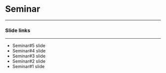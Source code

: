 # Seminar
<hr>
<h3>
  Slide links
</h3>
<hr>
<ul>
  <li>
    <a hraf="https://goo.gl/5At5Hq"> Seminar#5 slide </a>
  </li>
  <li>
    <a hraf="https://goo.gl/02XFov"> Seminar#4 slide </a>
  </li>
  <li>
    <a hraf="https://goo.gl/ZrH7po"> Seminar#3 slide </a>
  </li>
  <li>
    <a hraf="https://goo.gl/Ihv1uz"> Seminar#2 slide </a>
  </li>
  <li>
    <a hraf="https://goo.gl/xLqbFr"> Seminar#1 slide </a>
  </li>
</ul>




